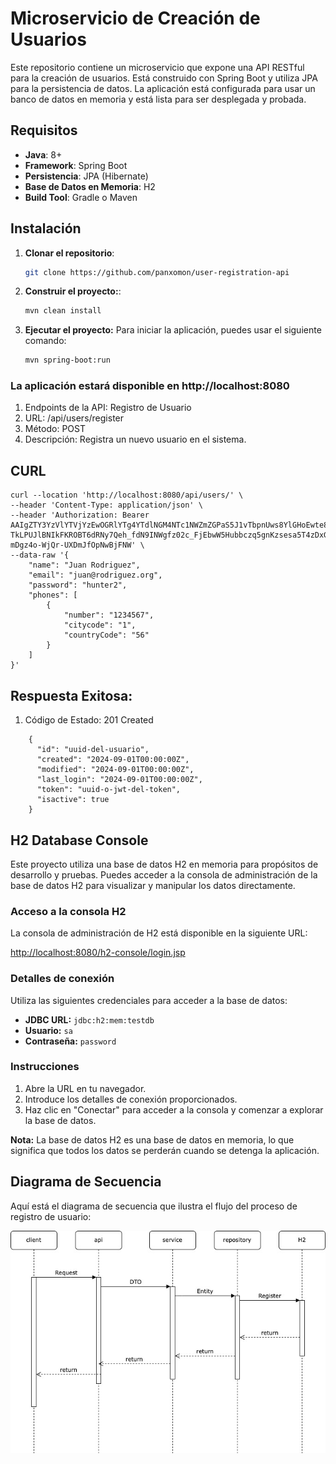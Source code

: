 # Microservicio de Creación de Usuarios

Este repositorio contiene un microservicio que expone una API RESTful para la creación de usuarios. Está construido con Spring Boot y utiliza JPA para la persistencia de datos. La aplicación está configurada para usar un banco de datos en memoria y está lista para ser desplegada y probada.

## Requisitos

- **Java**: 8+
- **Framework**: Spring Boot
- **Persistencia**: JPA (Hibernate)
- **Base de Datos en Memoria**: H2
- **Build Tool**: Gradle o Maven

## Instalación

1. **Clonar el repositorio**:

   ```bash
   git clone https://github.com/panxomon/user-registration-api
   

2. **Construir el proyecto:**:
    ```bash
    mvn clean install

3. **Ejecutar el proyecto:**
   Para iniciar la aplicación, puedes usar el siguiente comando:
    ```bash
    mvn spring-boot:run

### La aplicación estará disponible en http://localhost:8080

1. Endpoints de la API: Registro de Usuario
2. URL: /api/users/register
3. Método: POST
4. Descripción: Registra un nuevo usuario en el sistema.


## CURL

```shell
curl --location 'http://localhost:8080/api/users/' \
--header 'Content-Type: application/json' \
--header 'Authorization: Bearer AAIgZTY3YzVlYTVjYzEwOGRlYTg4YTdlNGM4NTc1NWZmZGPaS5J1vTbpnUws8YlGHoEwte8gqW8AYAdXL107NBIjUbbw-TkLPUJlBNIkFKROBT6dRNy7Qeh_fdN9INWgfz02c_FjEbwW5Hubbczq5gnKzsesa5T4zDxGwozN-mDgz4o-WjQr-UXDmJfOpNwBjFNW' \
--data-raw '{
    "name": "Juan Rodriguez",
    "email": "juan@rodriguez.org",
    "password": "hunter2",
    "phones": [
        {
            "number": "1234567",
            "citycode": "1",
            "countryCode": "56"
        }
    ]
}'
```

## Respuesta Exitosa:

1. Código de Estado: 201 Created
```shell
    {
      "id": "uuid-del-usuario",
      "created": "2024-09-01T00:00:00Z",
      "modified": "2024-09-01T00:00:00Z",
      "last_login": "2024-09-01T00:00:00Z",
      "token": "uuid-o-jwt-del-token",
      "isactive": true
    }
```

## H2 Database Console

Este proyecto utiliza una base de datos H2 en memoria para propósitos de desarrollo y pruebas. Puedes acceder a la consola de administración de la base de datos H2 para visualizar y manipular los datos directamente.

### Acceso a la consola H2

La consola de administración de H2 está disponible en la siguiente URL:

[http://localhost:8080/h2-console/login.jsp](http://localhost:8080/h2-console/login.jsp)

### Detalles de conexión

Utiliza las siguientes credenciales para acceder a la base de datos:

- **JDBC URL:** `jdbc:h2:mem:testdb`
- **Usuario:** `sa`
- **Contraseña:** `password`

### Instrucciones

1. Abre la URL en tu navegador.
2. Introduce los detalles de conexión proporcionados.
3. Haz clic en "Conectar" para acceder a la consola y comenzar a explorar la base de datos.

**Nota:** La base de datos H2 es una base de datos en memoria, lo que significa que todos los datos se perderán cuando se detenga la aplicación.


## Diagrama de Secuencia

Aquí está el diagrama de secuencia que ilustra el flujo del proceso de registro de usuario:

![Diagrama de Secuencia](diagrams/secuencia.jpg)
